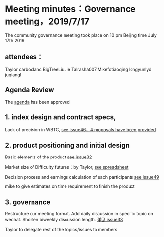 # Meeting minutes：Governance meeting，2019/7/17
The community governance meeting took place on 10 pm Beijing time July 17th 2019

## attendees：
Taylor
carboclanc
BigTreeLiuJie
Talrasha007
Mikefotiaoqing
longyunlyd
juqiangl

## Agenda Review
The [agenda](https://github.com/carboclan/pm/issues/41) has been approved



## 1. index design and contract specs,
Lack of precision in WBTC, [see issue46，4 proposals have been provided](https://github.com/carboclan/pm/issues/46)

## 2. product positioning and initial design
Basic elements of the product [see issue32](https://github.com/carboclan/pm/issues/32)

Market size of Difficulty futures：by Taylor, [see spreadsheet](https://github.com/carboclan/pm/blob/master/research/Difficulty%20future%20market%20size.xlsx)

Decision process and earnings calculation of each participants [see issue49](https://github.com/carboclan/pm/issues/49)

mike to give estimates on time requirement to finish the product

## 3. governance 
Restructure our meeting format. Add daily discussion in specific topic on wechat. Shorten biweekly discussion length. [详见 issue33](https://github.com/carboclan/pm/issues/33) 

Taylor to delegate rest of the topics/issues to members


